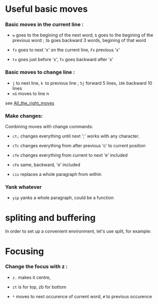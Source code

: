 # Useful basic moves

### Basic moves in the current line :

* `w` goes to the begining of the next word, `b` goes to the begining of the previous word ; `3b` goes backward 3 words, begining of that word

* `fx` goes to next 'x' on the current line, `Fx` previous 'x'
* `tx` goes just before 'x', `Tx` goes backward after 'x'

### Basic moves to change line :
* `j` to next line, `k `to previous line ; `5j` forward 5 lines, `10k` backward 10 lines
* `nG` moves to line n

see [All_the_right_moves](http://vim.wikia.com/wiki/All_the_right_moves)

### Make changes:
Combining moves with change commands:

* `ct;` changes everything until next ';' works with any character.
* `cTc` changes everything from after previous 'c' to current position
* `cfe` changes everything from current to next 'e' included
* `cFe` same, backward, 'e' included

* `cis` replaces a whole paragraph from within


### Yank whatever 

* `yip` yanks a whole paragraph, could be a function 

# spliting and buffering
In order to set up a convenient environment, let's use split, for example:


# Focusing
### Change the focus with z :
* `z.` makes it centre,
* `zt` is for top, zb for bottom

* `*` moves to next occurence of current word, `#` to previous occurence
